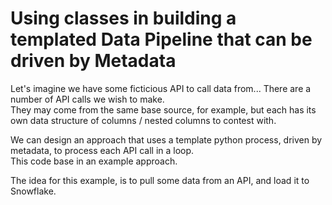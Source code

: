 # Using classes in building a templated Data Pipeline that can be driven by Metadata

Let's imagine we have some ficticious API to call data from... There are a number of API calls we wish to make.<br>
They may come from the same base source, for example, but each has its own data structure of columns / nested columns to contest with.<br>

We can design an approach that uses a template python process, driven by metadata, to process each API call in a loop.<br>
This code base in an example approach.<br>

The idea for this example, is to pull some data from an API, and load it to Snowflake.